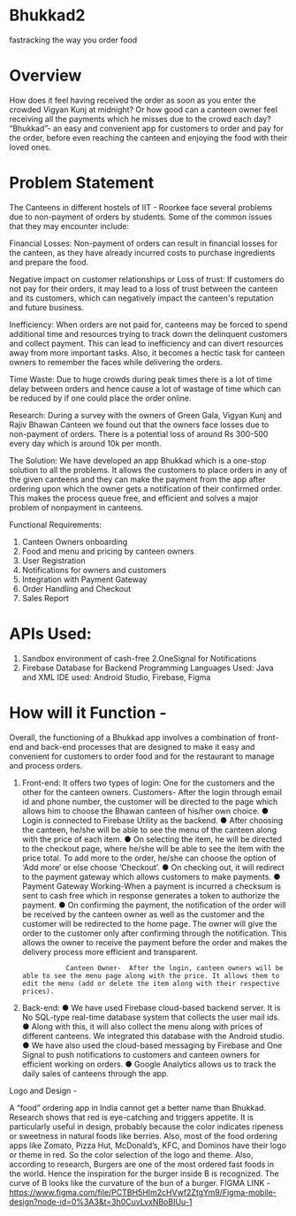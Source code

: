 # Bhukkad2
fastracking the way you order food
# Overview 
How does it feel having received the order as soon as you enter the crowded Vigyan Kunj at midnight?
Or how good can a canteen owner feel receiving all the payments which he misses due to the crowd each day?
“Bhukkad”- an easy and convenient app for customers to order and pay for the order, before even reaching the canteen and enjoying the food with their loved ones.

# Problem Statement
The Canteens in different hostels of IIT - Roorkee face several problems due to non-payment of orders by students. Some of the common issues that they may encounter include:

Financial Losses: Non-payment of orders can result in financial losses for the canteen, as they have already incurred costs to purchase ingredients and prepare the food.

Negative impact on customer relationships or Loss of trust: If customers do not pay for their orders, it may lead to a loss of trust between the canteen and its customers, which can negatively impact the canteen's reputation and future business.

Inefficiency: When orders are not paid for, canteens may be forced to spend additional time and resources trying to track down the delinquent customers and collect payment. This can lead to inefficiency and can divert resources away from more important tasks. Also, it becomes a hectic task for canteen owners to remember the faces while delivering the orders.

Time Waste: Due to huge crowds during peak times there is a lot of time delay between orders and hence cause a lot of wastage of time which can be reduced by if one could place the order online.

Research: During a survey with the owners of Green Gala, Vigyan Kunj and Rajiv Bhawan Canteen we found out that the owners face losses due to non-payment of orders. There is a potential loss of around Rs 300-500 every day which is around 10k per month.


The Solution: We have developed an app Bhukkad which is a one-stop solution to all the problems. It allows the customers to place orders in any of the given canteens and they can make the payment from the app after ordering upon which the owner gets a notification of their confirmed order. This makes the process queue free, and efficient and solves a major problem of nonpayment in canteens.


Functional Requirements:
1. Canteen Owners onboarding 
2. Food and menu and pricing by canteen owners
3. User Registration 
4. Notifications for owners and customers  
5. Integration with Payment Gateway 
6. Order Handling and Checkout
7. Sales Report

# APIs Used: 
1. Sandbox environment of cash-free
2.OneSignal for Notifications 
3. Firebase Database for Backend
Programming Languages Used: Java and XML
IDE used: Android Studio, Firebase, Figma


# How will it Function - 
Overall, the functioning of a Bhukkad app involves a combination of front-end and back-end processes that are designed to make it easy and convenient for customers to order food and for the restaurant to manage and process orders.
1.	Front-end: It offers two types of login: One for the customers and the other for the canteen owners. 
Customers- After the login through email id and phone number, the customer will be directed to the page which allows him to choose the Bhawan canteen of his/her own choice. 
●	Login is connected to Firebase Utility as the backend.
●	After choosing the canteen, he/she will be able to see the menu of the canteen along with the price of each item. 
●	On selecting the item, he will be directed to the checkout page, where he/she will be able to see the item with the price total. To add more to the order, he/she can choose the option of ‘Add more’ or else choose ‘Checkout’.
●	On checking out, it will redirect to the payment gateway which allows customers to make payments.
●	Payment Gateway Working-When a payment is incurred a checksum is sent to cash free which in response generates a token to authorize the payment.
●	On confirming the payment, the notification of the order will be received by the canteen owner as well as the customer and the customer will be redirected to the home page.
The owner will give the order to the customer only after confirming through the notification. This allows the owner to receive the payment before the order and makes the delivery process more efficient and transparent. 

                   Canteen Owner-  After the login, canteen owners will be able to see the menu page along with the price. It allows them to edit the menu (add or delete the item along with their respective prices). 


2.	Back-end: 
●	We have used Firebase cloud-based backend server. It is No SQL-type real-time database system that collects the user mail ids. 
●	Along with this, it will also collect the menu along with prices of different canteens. We integrated this database with the Android studio. 
●	We have also used the cloud-based messaging by Firebase and One Signal to push notifications to customers and canteen owners for efficient working on orders.
●	Google Analytics allows us to track the daily sales of canteens through the app.



Logo and Design - 

A “food” ordering app in India cannot get a better name than Bhukkad. 
Research shows that red is eye-catching and triggers appetite. It is particularly useful in design, probably because the color indicates ripeness or sweetness in natural foods like berries. Also, most of the food ordering apps like Zomato, Pizza Hut, McDonald’s, KFC, and Dominos have their logo or theme in red. So the color selection of the logo and theme. 
Also, according to research, Burgers are one of the most ordered fast foods in the world. Hence the inspiration for the burger inside B is recognized. The curve of B looks like the curvature of the bun of a burger. 
FIGMA LINK - https://www.figma.com/file/PCTBH5HIm2cHVwf2ZtgYm9/Figma-mobile-design?node-id=0%3A3&t=3h0CuvLvxNBoBIUu-1

